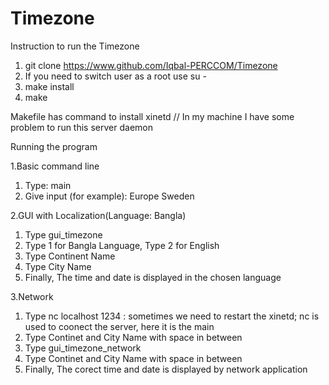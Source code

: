 Timezone
========
Instruction to run the Timezone 

1. git clone https://www.github.com/Iqbal-PERCCOM/Timezone
2. If you need to switch user as a root use su -
3. make install
4. make

Makefile has command to install xinetd // In my machine I have some problem to run this server daemon 

Running the program

1.Basic command line

1. Type: main
2. Give input (for example): Europe Sweden

2.GUI with Localization(Language: Bangla)

1. Type gui_timezone
2. Type 1 for Bangla Language, Type 2 for English 
3. Type Continent Name
4. Type City Name
5. Finally, The time and date is displayed in the chosen language

3.Network 

1. Type nc localhost 1234 : sometimes we need to restart the xinetd; nc is used to coonect the server, here it is the main
2. Type Continet and City Name with space in between
3. Type gui_timezone_network
4. Type Continet and City Name with space in between
5. Finally, The corect time and date is displayed by network application
